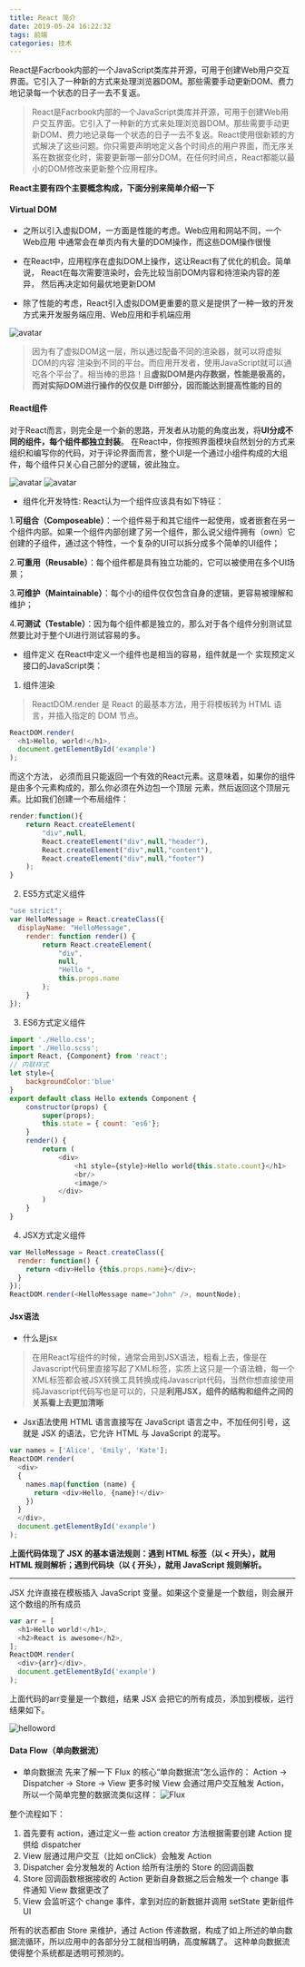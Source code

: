 ```yaml
---
title: React 简介
date: 2019-05-24 16:22:32
tags: 前端
categories: 技术
---
```


React是Facrbook内部的一个JavaScript类库并开源，可用于创建Web用户交互界面。它引入了一种新的方式来处理浏览器DOM。那些需要手动更新DOM、费力地记录每一个状态的日子一去不复返。

<!-- more -->

> React是Facrbook内部的一个JavaScript类库并开源，可用于创建Web用户交互界面。它引入了一种新的方式来处理浏览器DOM。那些需要手动更新DOM、费力地记录每一个状态的日子一去不复返。React使用很新颖的方式解决了这些问题。你只需要声明地定义各个时间点的用户界面，而无序关系在数据变化时，需要更新哪一部分DOM。在任何时间点，React都能以最小的DOM修改来更新整个应用程序。

**React主要有四个主要概念构成，下面分别来简单介绍一下**


#### Virtual DOM

- 之所以引入虚拟DOM，一方面是性能的考虑。Web应用和网站不同，一个Web应用 中通常会在单页内有大量的DOM操作，而这些DOM操作很慢

- 在React中，应用程序在虚拟DOM上操作，这让React有了优化的机会。简单说， React在每次需要渲染时，会先比较当前DOM内容和待渲染内容的差异， 然后再决定如何最优地更新DOM

- 除了性能的考虑，React引入虚拟DOM更重要的意义是提供了一种一致的开发方式来开发服务端应用、Web应用和手机端应用

![avatar](https://axd-doc.oss-cn-hangzhou.aliyuncs.com/share/20190106120609.png)

> 因为有了虚拟DOM这一层，所以通过配备不同的渲染器，就可以将虚拟DOM的内容 渲染到不同的平台。而应用开发者，使用JavaScript就可以通吃各个平台了。相当棒的思路！且**虚拟DOM是内存数据，性能是极高的，而对实际DOM进行操作的仅仅是 Diff部分，因而能达到提高性能的目的**

#### React组件
对于React而言，则完全是一个新的思路，开发者从功能的角度出发，将**UI分成不同的组件，每个组件都独立封装**。
在React中，你按照界面模块自然划分的方式来组织和编写你的代码，对于评论界面而言，整个UI是一个通过小组件构成的大组件，每个组件只关心自己部分的逻辑，彼此独立。

![avatar](https://axd-doc.oss-cn-hangzhou.aliyuncs.com/share/component1.png)
![avatar](https://axd-doc.oss-cn-hangzhou.aliyuncs.com/share/20190106120653.png)

- 组件化开发特性:
React认为一个组件应该具有如下特征：

1.**可组合（Composeable）**：一个组件易于和其它组件一起使用，或者嵌套在另一个组件内部。如果一个组件内部创建了另一个组件，那么说父组件拥有（own）它创建的子组件，通过这个特性，一个复杂的UI可以拆分成多个简单的UI组件；

2.**可重用（Reusable）**：每个组件都是具有独立功能的，它可以被使用在多个UI场景；

3.**可维护（Maintainable）**：每个小的组件仅仅包含自身的逻辑，更容易被理解和维护；

4.**可测试（Testable）**：因为每个组件都是独立的，那么对于各个组件分别测试显然要比对于整个UI进行测试容易的多。

- 组件定义
在React中定义一个组件也是相当的容易，组件就是一个 实现预定义接口的JavaScript类：

1. 组件渲染

> ReactDOM.render 是 React 的最基本方法，用于将模板转为 HTML 语言，并插入指定的 DOM 节点。

```javascript
ReactDOM.render(
  <h1>Hello, world!</h1>,
  document.getElementById('example')
);
```
而这个方法， 必须而且只能返回一个有效的React元素。这意味着，如果你的组件是由多个元素构成的，那么你必须在外边包一个顶层 元素，然后返回这个顶层元素。比如我们创建一个布局组件：
```javascript
render:function(){
    return React.createElement(
        "div",null,
        React.createElement("div",null,"header"),
        React.createElement("div",null,"content"),
        React.createElement("div",null,"footer")
    );
}
```
2. ES5方式定义组件
```javascript
"use strict";
var HelloMessage = React.createClass({
  displayName: "HelloMessage",
    render: function render() {
        return React.createElement(
            "div",
            null,
            "Hello ",
            this.props.name
        );
    }
});
```

3. ES6方式定义组件
```javascript
import './Hello.css';
import './Hello.scss';
import React, {Component} from 'react';
// 内联样式
let style={
    backgroundColor:'blue'
}
export default class Hello extends Component {
    constructor(props) {
        super(props);
        this.state = { count: 'es6'};
    }
    render() {
        return (
            <div>
                <h1 style={style}>Hello world{this.state.count}</h1>
                <br/>
                <image/>
            </div>
        )
    }
}
```

4. JSX方式定义组件
```javascript
var HelloMessage = React.createClass({
  render: function() {
    return <div>Hello {this.props.name}</div>;
  }
});
ReactDOM.render(<HelloMessage name="John" />, mountNode);
```

#### Jsx语法
- 什么是jsx
> 在用React写组件的时候，通常会用到JSX语法，粗看上去，像是在Javascript代码里直接写起了XML标签，实质上这只是一个语法糖，每一个 XML标签都会被JSX转换工具转换成纯Javascript代码，当然你想直接使用纯Javascript代码写也是可以的，只是**利用JSX，组件的结构和组件之间的关系看上去更加清晰**

- Jsx语法使用
HTML 语言直接写在 JavaScript 语言之中，不加任何引号，这就是 JSX 的语法，它允许 HTML 与 JavaScript 的混写。
```javascript
var names = ['Alice', 'Emily', 'Kate'];
ReactDOM.render(
  <div>
  {
    names.map(function (name) {
      return <div>Hello, {name}!</div>
    })
  }
  </div>,
  document.getElementById('example')
);
```
**上面代码体现了 JSX 的基本语法规则：遇到 HTML 标签（以 < 开头），就用 HTML 规则解析；遇到代码块（以 { 开头），就用 JavaScript 规则解析。** 

---

JSX 允许直接在模板插入 JavaScript 变量。如果这个变量是一个数组，则会展开这个数组的所有成员
```javascript
var arr = [
  <h1>Hello world!</h1>,
  <h2>React is awesome</h2>,
];
ReactDOM.render(
  <div>{arr}</div>,
  document.getElementById('example')
);
```
上面代码的arr变量是一个数组，结果 JSX 会把它的所有成员，添加到模板，运行结果如下。

![helloword](https://axd-doc.oss-cn-hangzhou.aliyuncs.com/share/20190106121530.png)

#### Data Flow（单向数据流）

- 单向数据流
先来了解一下 Flux 的核心“单向数据流“怎么运作的：
Action -> Dispatcher -> Store -> View
更多时候 View 会通过用户交互触发 Action，所以一个简单完整的数据流类似这样：
![Flux](https://axd-doc.oss-cn-hangzhou.aliyuncs.com/share/20190106121955.png)

整个流程如下：

1. 首先要有 action，通过定义一些 action creator 方法根据需要创建 Action 提供给 dispatcher
2. View 层通过用户交互（比如 onClick）会触发 Action
3. Dispatcher 会分发触发的 Action 给所有注册的 Store 的回调函数
4. Store 回调函数根据接收的 Action 更新自身数据之后会触发一个 change 事件通知 View 数据更改了
5. View 会监听这个 change 事件，拿到对应的新数据并调用 setState 更新组件 UI

所有的状态都由 Store 来维护，通过 Action 传递数据，构成了如上所述的单向数据流循环，所以应用中的各部分分工就相当明确，高度解耦了。
这种单向数据流使得整个系统都是透明可预测的。
